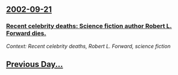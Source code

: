 ## [2002-09-21](/news/2002/09/21/index.md)

### [ Recent celebrity deaths: Science fiction author Robert L. Forward dies.](/news/2002/09/21/recent-celebrity-deaths-science-fiction-author-robert-l-forward-dies.md)
_Context: Recent celebrity deaths, Robert L. Forward, science fiction_

## [Previous Day...](/news/2002/09/20/index.md)

